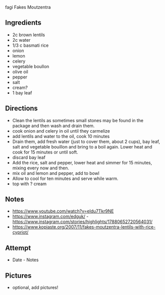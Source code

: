fagi
Fakes Moutzentra

## Ingredients
* 2c brown lentils
* 2c water
* 1/3 c basmati rice
* onion
* lemon
* celery
* vegetable boullon
* olive oil
* pepper
* salt
* cream?
* 1 bay leaf

## Directions
* Clean the lentils as sometimes small stones may be found in the package and then wash and drain them.
* cook onion and celery in oil until they carmelize
* add lentils and water to the oil, cook 10 minutes
* Drain them, add fresh water (just to cover them, about 2 cups), bay leaf, salt and vegetable bouillon and bring to a boil again. Lower heat and cook for 15 minutes or until soft.
* discard bay leaf
* Add the rice, salt and pepper, lower heat and simmer for 15 minutes, mixing every now and then.
* mix oil and lemon and pepper, add to bowl
* Allow to cool for ten minutes and serve while warm.
* top with ? cream

## Notes
* https://www.youtube.com/watch?v=eIdu7Tkr9NE
* https://www.instagram.com/edguk/ - https://www.instagram.com/stories/highlights/17880652720564031/
* https://www.kopiaste.org/2007/11/fakes-moutzentra-lentils-with-rice-cypriot/

## Attempt
* Date - Notes

## Pictures
* optional, add pictures!
